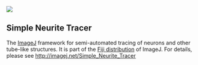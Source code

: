 [![](http://jenkins.imagej.net/job/Simple_Neurite_Tracer/lastBuild/badge/icon)](http://jenkins.imagej.net/job/Simple_Neurite_Tracer/)

## Simple Neurite Tracer

The [ImageJ](http://imagej.net/) framework for semi-automated tracing of neurons
and other tube-like structures. It is part of the [Fiji distribution](http://imagej.net/Fiji)
of ImageJ. For details, please see http://imagej.net/Simple_Neurite_Tracer
